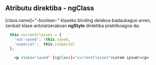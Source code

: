 ## Atributu direktiba - ngClass

[class.name]="-boolean-" klaseko binding delakoa badaukagun arren, zenbait klase antolatzerakoan **ngStyle** direktiba praktikoagoa da:

```typescript
  this.currentClasses = {
    'not-saved': !this.saved,
    'especial':  this.isSpecial
  };
```

```xml
    <p class="saved" [ngClass]="currentClasses">Lorem ipsum!</p>
```

